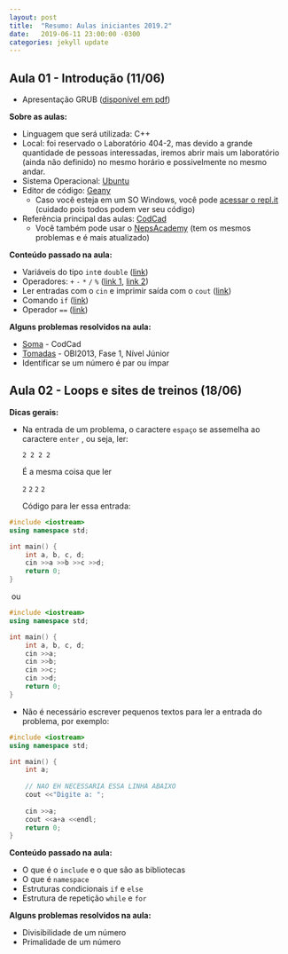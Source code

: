 ```yaml
---
layout: post
title:  "Resumo: Aulas iniciantes 2019.2"
date:   2019-06-11 23:00:00 -0300
categories: jekyll update
---
```


## Aula 01 - Introdução (11/06)

- Apresentação GRUB ([disponível em pdf](https://drive.google.com/open?id=1Lh8QaOrFB8kM2n4pR2wVP6JtMHbCKq_N))

**Sobre as aulas:**

- Linguagem que será utilizada: C++
- Local: foi reservado o Laboratório 404-2, mas devido a grande quantidade de pessoas interessadas, iremos abrir mais um laboratório  (ainda não definido) no mesmo horário e possivelmente no mesmo andar. 
- Sistema Operacional: [Ubuntu](https://pt.wikipedia.org/wiki/Ubuntu)
- Editor de código: [Geany](https://pt.wikipedia.org/wiki/Geany)
  - Caso você esteja em um SO Windows, você pode [acessar o repl.it](https://repl.it/languages) (cuidado pois todos podem ver seu código)
- Referência principal das aulas: [CodCad](http://www.codcad.com/course/1)
  - Você também pode usar o [NepsAcademy](https://neps.academy/courses) (tem os mesmos problemas e é mais atualizado)

**Conteúdo passado na aula:**

- Variáveis do tipo `int`e `double` ([link](http://www.codcad.com/lesson/2))
- Operadores:  `+` `-` `*` `/` `%`  ([link 1](http://excript.com/cpp/operador-aritmetico-cpp.html), [link 2](http://excript.com/cpp/modulo-divisao-cpp.html))
- Ler entradas com o `cin` e imprimir saída com o `cout` ([link](http://www.codcad.com/lesson/2))
- Comando `if` ([link](http://www.codcad.com/lesson/3))
- Operador `==` ([link](http://excript.com/cpp/operador-relacional-cpp.html))

**Alguns problemas resolvidos na aula:**

- [Soma](http://www.codcad.com/problem/2) - CodCad
- [Tomadas](http://www.codcad.com/problem/11) - OBI2013, Fase 1, Nível Júnior
- Identificar se um número é par ou ímpar



## Aula 02 - Loops e sites de treinos (18/06)

**Dicas gerais:**

- Na entrada de um problema, o caractere `espaço` se assemelha ao caractere `enter` , ou seja, ler:

  `2 2 2 2`

  É a mesma coisa que ler

  `2`
  `2`
  `2`
  `2`

  Código para ler essa entrada:

```c++
#include <iostream>
using namespace std;

int main() {
    int a, b, c, d;
    cin >>a >>b >>c >>d;
	return 0;
}
```

​	ou

```c++
#include <iostream>
using namespace std;

int main() {
    int a, b, c, d;
    cin >>a;
    cin >>b;
    cin >>c;
    cin >>d;
	return 0;
}
```

- Não é necessário escrever pequenos textos para ler a entrada do problema, por exemplo:

``` c++
#include <iostream>
using namespace std;

int main() {
    int a;
    
    // NAO EH NECESSARIA ESSA LINHA ABAIXO
    cout <<"Digite a: "; 
    
    cin >>a;
    cout <<a+a <<endl;
    return 0;
}
```

**Conteúdo passado na aula:**

- O que é o `include` e o que são as bibliotecas
- O que é `namespace`
- Estruturas condicionais `if` e `else`
- Estrutura de repetição `while` e `for`

**Alguns problemas resolvidos na aula:**

- Divisibilidade de um número
- Primalidade de um número

